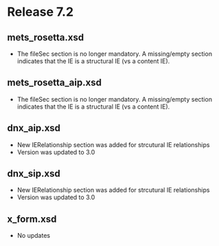 Release 7.2
=============


mets_rosetta.xsd
---------------------
- The fileSec section is no longer mandatory. A missing/empty section indicates that the IE is a structural IE (vs a content IE). 



mets_rosetta_aip.xsd
---------------------
- The fileSec section is no longer mandatory. A missing/empty section indicates that the IE is a structural IE (vs a content IE). 



dnx_aip.xsd
---------------------
- New IERelationship section was added for strcutural IE relationships
- Version was updated to 3.0 


dnx_sip.xsd
---------------------
- New IERelationship section was added for strcutural IE relationships
- Version was updated to 3.0 


x_form.xsd
---------------------
- No updates
